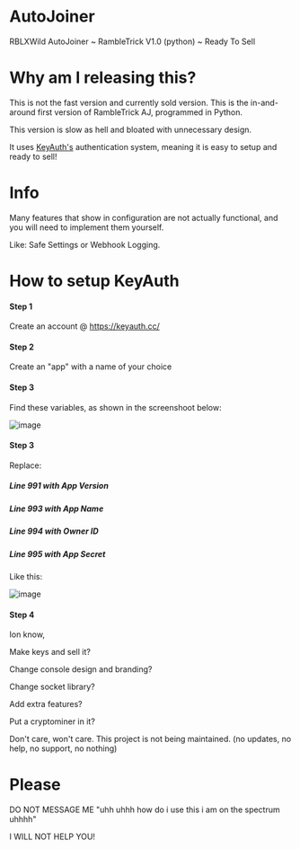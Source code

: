 # AutoJoiner
RBLXWild AutoJoiner ~ RambleTrick V1.0 (python) ~ Ready To Sell

# Why am I releasing this?
This is not the fast version and currently sold version. This is the in-and-around first version of RambleTrick AJ, programmed in Python.

This version is slow as hell and bloated with unnecessary design.

It uses [KeyAuth's](https://keyauth.cc/) authentication system, meaning it is easy to setup and ready to sell!

# Info

Many features that show in configuration are not actually functional, and you will need to implement them yourself.

Like: Safe Settings or Webhook Logging.

# How to setup KeyAuth

#### Step 1

Create an account @ https://keyauth.cc/

#### Step 2

Create an "app" with a name of your choice

#### Step 3

Find these variables, as shown in the screenshoot below:

![image](https://github.com/Tescoo/auto-joiner/assets/66729830/0281d5e8-00e9-4f2e-8fff-ddcdccb5d3dd)

#### Step 3

Replace:

##### Line 991 with App Version

##### Line 993 with App Name

##### Line 994 with Owner ID

##### Line 995 with App Secret

Like this: 

![image](https://github.com/Tescoo/auto-joiner/assets/66729830/c52c640d-6e53-4735-93c2-08bcb520bde8)

#### Step 4

Ion know,

Make keys and sell it?

Change console design and branding?

Change socket library?

Add extra features?

Put a cryptominer in it?

Don't care, won't care. This project is not being maintained. (no updates, no help, no support, no nothing)

# Please

DO NOT MESSAGE ME "uhh uhhh how do i use this i am on the spectrum uhhhh"

I WILL NOT HELP YOU!
